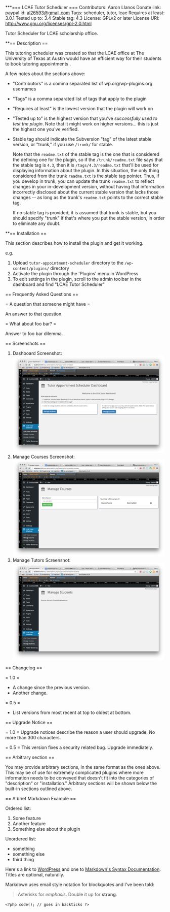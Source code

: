 ***=== LCAE Tutor Scheduler ===
Contributors: Aaron Llanos
Donate link: paypal id: al26593@gmail.com
Tags: scheduler, tutor, lcae
Requires at least: 3.0.1
Tested up to: 3.4
Stable tag: 4.3
License: GPLv2 or later
License URI: http://www.gnu.org/licenses/gpl-2.0.html

Tutor Scheduler for LCAE scholarship office. 

**== Description ==

This tutoring scheduler was created so that the LCAE office at The University of Texas at Austin would have an efficient way for their students to book tutoring appointments .

A few notes about the sections above:

*   "Contributors" is a comma separated list of wp.org/wp-plugins.org usernames
*   "Tags" is a comma separated list of tags that apply to the plugin
*   "Requires at least" is the lowest version that the plugin will work on
*   "Tested up to" is the highest version that you've *successfully used to test the plugin*. Note that it might work on
higher versions... this is just the highest one you've verified.
*   Stable tag should indicate the Subversion "tag" of the latest stable version, or "trunk," if you use `/trunk/` for
stable.

    Note that the `readme.txt` of the stable tag is the one that is considered the defining one for the plugin, so
if the `/trunk/readme.txt` file says that the stable tag is `4.3`, then it is `/tags/4.3/readme.txt` that'll be used
for displaying information about the plugin.  In this situation, the only thing considered from the trunk `readme.txt`
is the stable tag pointer.  Thus, if you develop in trunk, you can update the trunk `readme.txt` to reflect changes in
your in-development version, without having that information incorrectly disclosed about the current stable version
that lacks those changes -- as long as the trunk's `readme.txt` points to the correct stable tag.

    If no stable tag is provided, it is assumed that trunk is stable, but you should specify "trunk" if that's where
you put the stable version, in order to eliminate any doubt.

**== Installation ==

This section describes how to install the plugin and get it working.

e.g.

1. Upload `tutor-appointment-scheduler` directory to the `/wp-content/plugins/` directory
1. Activate the plugin through the 'Plugins' menu in WordPress
1. To edit settings in the plugin, scroll to the admin toolbar in the dashboard and find "LCAE Tutor Scheduler"

== Frequently Asked Questions ==

= A question that someone might have =

An answer to that question.

= What about foo bar? =

Answer to foo bar dilemma.

== Screenshots ==

1. Dashboard Screenshot:
![Dashboard Screenshot](/assets/screenshots/1.png?raw=true "Dashboard Screenshot")
2. Manage Courses Screenshot:
![Manage Courses Screenshot](/assets/screenshots/2.png?raw=true "Manage Courses Screenshot")
3. Manage Tutors Screenshot:
![Manage Tutors Screenshot](/assets/screenshots/3.png?raw=true "Manage Tutors Screenshot")


== Changelog ==

= 1.0 =
* A change since the previous version.
* Another change.

= 0.5 =
* List versions from most recent at top to oldest at bottom.

== Upgrade Notice ==

= 1.0 =
Upgrade notices describe the reason a user should upgrade.  No more than 300 characters.

= 0.5 =
This version fixes a security related bug.  Upgrade immediately.

== Arbitrary section ==

You may provide arbitrary sections, in the same format as the ones above.  This may be of use for extremely complicated
plugins where more information needs to be conveyed that doesn't fit into the categories of "description" or
"installation."  Arbitrary sections will be shown below the built-in sections outlined above.

== A brief Markdown Example ==

Ordered list:

1. Some feature
1. Another feature
1. Something else about the plugin

Unordered list:

* something
* something else
* third thing

Here's a link to [WordPress](http://wordpress.org/ "Your favorite software") and one to [Markdown's Syntax Documentation][markdown syntax].
Titles are optional, naturally.

[markdown syntax]: http://daringfireball.net/projects/markdown/syntax
            "Markdown is what the parser uses to process much of the readme file"

Markdown uses email style notation for blockquotes and I've been told:
> Asterisks for *emphasis*. Double it up  for **strong**.

`<?php code(); // goes in backticks ?>`